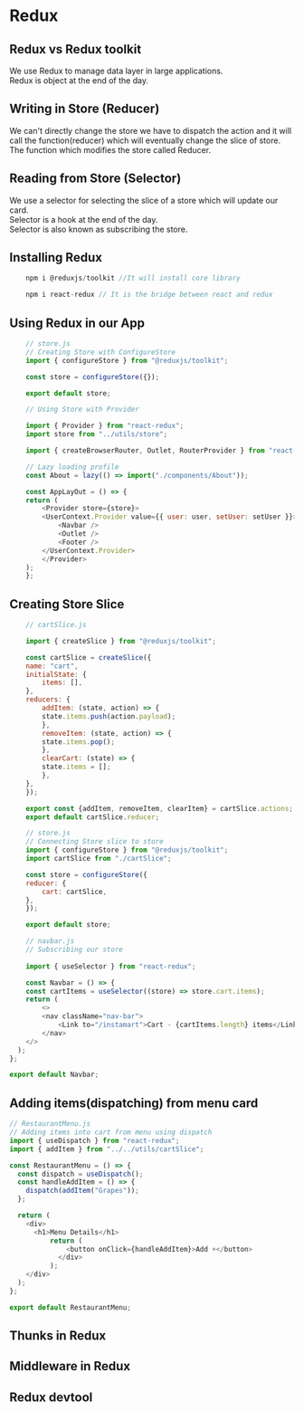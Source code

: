 # Redux

## Redux vs Redux toolkit

We use Redux to manage data layer in large applications.  
Redux is object at the end of the day.

## Writing in Store (Reducer)

We can't directly change the store we have to dispatch the action and it will call the function(reducer) which will eventually change the slice of store.  
The function which modifies the store called Reducer.  

## Reading from Store (Selector)

We use a selector for selecting the slice of a store which will update our card.  
Selector is a hook at the end of the day.  
Selector is also known as subscribing the store.

## Installing Redux

```js
    npm i @reduxjs/toolkit //It will install core library

    npm i react-redux // It is the bridge between react and redux
```

## Using Redux in our App

```js
    // store.js
    // Creating Store with ConfigureStore
    import { configureStore } from "@reduxjs/toolkit";

    const store = configureStore({});

    export default store; 

    // Using Store with Provider

    import { Provider } from "react-redux";
    import store from "../utils/store";

    import { createBrowserRouter, Outlet, RouterProvider } from "react-router-dom";

    // Lazy loading profile
    const About = lazy(() => import("./components/About"));

    const AppLayOut = () => {
    return (
        <Provider store={store}>
        <UserContext.Provider value={{ user: user, setUser: setUser }}>
            <Navbar />
            <Outlet />
            <Footer />
        </UserContext.Provider>
        </Provider>
    );
    };
```

## Creating Store Slice

```js
    // cartSlice.js

    import { createSlice } from "@reduxjs/toolkit";

    const cartSlice = createSlice({
    name: "cart",
    initialState: {
        items: [],
    },
    reducers: {
        addItem: (state, action) => {
        state.items.push(action.payload);
        },
        removeItem: (state, action) => {
        state.items.pop();
        },
        clearCart: (state) => {
        state.items = [];
        },
    },
    });

    export const {addItem, removeItem, clearItem} = cartSlice.actions;
    export default cartSlice.reducer;

    // store.js
    // Connecting Store slice to store
    import { configureStore } from "@reduxjs/toolkit";
    import cartSlice from "./cartSlice";

    const store = configureStore({
    reducer: {
        cart: cartSlice,
    },
    });

    export default store;

    // navbar.js
    // Subscribing our store
    
    import { useSelector } from "react-redux";

    const Navbar = () => {
    const cartItems = useSelector((store) => store.cart.items);
    return (
        <>
        <nav className="nav-bar">
            <Link to="/instamart">Cart - {cartItems.length} items</Link>
        </nav>
    </>
  );
};

export default Navbar;
```

## Adding items(dispatching) from menu card

```js
// RestaurantMenu.js
// Adding items into cart from menu using dispatch
import { useDispatch } from "react-redux";
import { addItem } from "../../utils/cartSlice";

const RestaurantMenu = () => {
  const dispatch = useDispatch();
  const handleAddItem = () => {
    dispatch(addItem("Grapes"));
  };

  return (
    <div>
      <h1>Menu Details</h1>
          return (
              <button onClick={handleAddItem}>Add +</button>
            </div>
          );
    </div>
  );
};

export default RestaurantMenu;
```

## Thunks in Redux

## Middleware in Redux

## Redux devtool
